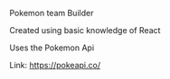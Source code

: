 Pokemon team Builder

Created using basic knowledge of React 

Uses the Pokemon Api

Link: https://pokeapi.co/

